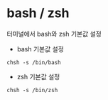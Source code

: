 # bash / zsh



터미널에서 bash와 zsh 기본값 설정



* bash 기본값 설정

```
chsh -s /bin/bash
```



* zsh 기본값 설정

```
chsh -s /bin/zsh
```